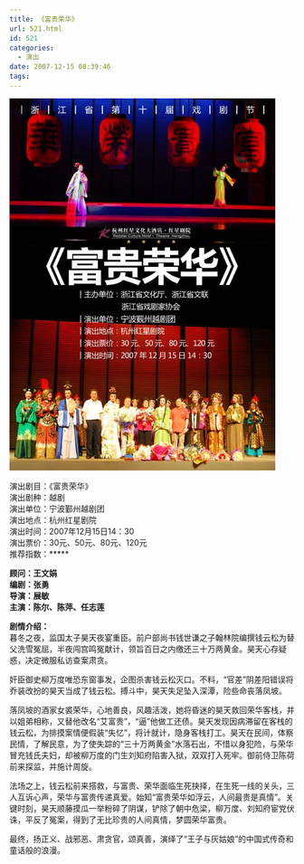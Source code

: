 ```yaml
---
title: 《富贵荣华》
url: 521.html
id: 521
categories:
  - 演出
date: 2007-12-15 08:39:46
tags:
---
```


![](/images/attachments/month_0712/p20071219222358.jpg)  
  
演出剧目：《富贵荣华》  
演出剧种：越剧  
演出单位：宁波鄞州越剧团  
演出地点：杭州红星剧院  
演出时间：2007年12月15日14：30  
演出票价：30元、50元、80元、120元  
推荐指数：*****  
  
**顾问：王文娟  
编剧：张勇                        
导演：展敏  
主演：陈尔、陈萍、任志莲**  
  
**剧情介绍：**  
暮冬之夜，监国太子昊天夜宴重臣。前户部尚书钱世谦之子翰林院编撰钱云松为替父洗雪冤屈，半夜闯宫鸣冤献计，领旨百日之内缴还三十万两黄金。昊天心存疑惑，决定微服私访查案肃贪。  
  
奸臣御史柳万度唯恐东窗事发，企图杀害钱云松灭口。不料，“官差”阴差阳错误将乔装改扮的昊天当成了钱云松。搏斗中，昊天失足坠入深潭，险些命丧落凤坡。  
  
落凤坡的酒家女裘荣华，心地善良，风趣活泼，她将昏迷的昊天救回荣华客栈，并以姐弟相称，又替他改名“艾富贵”，“逼”他做工还债。昊天发现因病滞留在客栈的钱云松，为排摸案情便假装“失忆”，将计就计，隐身客栈打工。昊天在民间，体察民情，了解民意，为了使失踪的“三十万两黄金”水落石出，不惜以身犯险，与荣华冒充钱氏夫妇，却被柳万度的门生刘知府陷害入狱，双双打入死牢。御前侍卫陈荷前来探监，并施计周旋。  
  
法场之上，钱云松前来搭救，与富贵、荣华面临生死抉择，在生死一线的关头，三人互诉心声，荣华与富贵传递真爱。始知“富贵荣华如浮云，人间最贵是真情”。关键时刻，昊天顺藤摸瓜一举粉碎了阴谋，铲除了朝中危梁，柳万度、刘知府宦党伏诛，平反了冤案，得到了无比珍贵的人间真情，梦圆荣华富贵。  
  
最终，扬正义、战邪恶、肃贪官，颂真善，演绎了“王子与灰姑娘”的中国式传奇和童话般的浪漫。